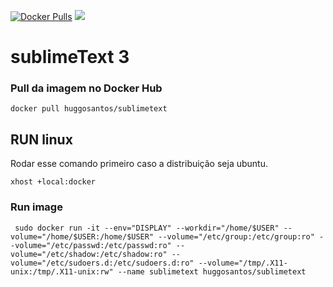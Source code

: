 [![Docker Pulls](https://img.shields.io/docker/pulls/huggosantos/sublimetext.svg?style=flat-square)](https://links.ifbaeunapolis/huggosantos/sublimetext)
[![](https://images.microbadger.com/badges/image/huggosantos/sublimetext.svg)](http://microbadger.com/images/huggosantos/sublimetext "Get your own image badge on microbadger.com")


# sublimeText 3


### Pull da imagem no Docker Hub
```
docker pull huggosantos/sublimetext
```
 

## RUN linux

Rodar esse comando primeiro caso a distribuição seja ubuntu. 
```
xhost +local:docker
```

### Run image
```
 sudo docker run -it --env="DISPLAY" --workdir="/home/$USER" --volume="/home/$USER:/home/$USER" --volume="/etc/group:/etc/group:ro" --volume="/etc/passwd:/etc/passwd:ro" --volume="/etc/shadow:/etc/shadow:ro" --volume="/etc/sudoers.d:/etc/sudoers.d:ro" --volume="/tmp/.X11-unix:/tmp/.X11-unix:rw" --name sublimetext huggosantos/sublimetext
```


 
